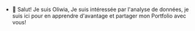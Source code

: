- 👋 Salut! 
 Je suis Oliwia, Je suis intéressée par l'analyse de données, je suis ici pour en apprendre d'avantage et partager mon Portfolio avec vous! 
